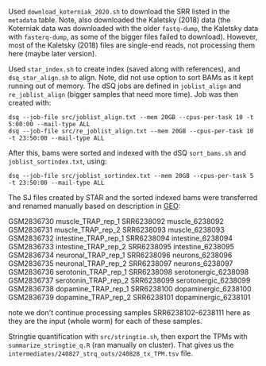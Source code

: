 
Used `download_koterniak_2020.sh` to download the SRR listed in the `metadata` table. Note, also downloaded the Kaletsky (2018) data (the Koterniak data was downloaded with the older `fastq-dump`, the Kaletsky data with `fasterq-dump`, as some of the bigger files failed to download). However, most of the Kaletsky (2018) files are single-end reads, not processing them here (maybe later version).

Used `star_index.sh` to create index (saved along with references), and `dsq_star_align.sh` to align. Note, did not use option to sort BAMs as it kept running out of memory. The dSQ jobs are defined in `joblist_align` and `re_joblist_align` (bigger samples that need more time). Job was then created with:
```
dsq --job-file src/joblist_align.txt --mem 20GB --cpus-per-task 10 -t 5:00:00 --mail-type ALL
dsq --job-file src/re_joblist_align.txt --mem 20GB --cpus-per-task 10 -t 23:50:00 --mail-type ALL
```

After this, bams were sorted and indexed with the dSQ `sort_bams.sh` and `joblist_sortindex.txt`, using:
```
dsq --job-file src/joblist_sortindex.txt --mem 20GB --cpus-per-task 5 -t 23:50:00 --mail-type ALL
```

The SJ files created by STAR and the sorted indexed bams were transferred and renamed manually based on description in [GEO](https://www.ncbi.nlm.nih.gov/geo/query/acc.cgi?acc=GSE106374):

GSM2836730	muscle_TRAP_rep_1	SRR6238092	muscle_6238092
GSM2836731	muscle_TRAP_rep_2	SRR6238093	muscle_6238093
GSM2836732	intestine_TRAP_rep_1	SRR6238094	intestine_6238094
GSM2836733	intestine_TRAP_rep_2	SRR6238095	intestine_6238095
GSM2836734	neuronal_TRAP_rep_1	SRR6238096	neurons_6238096
GSM2836735	neuronal_TRAP_rep_2	SRR6238097	neurons_6238097
GSM2836736	serotonin_TRAP_rep_1	SRR6238098	serotonergic_6238098
GSM2836737	serotonin_TRAP_rep_2	SRR6238099	serotonergic_6238099
GSM2836738	dopamine_TRAP_rep_1	SRR6238100	dopaminergic_6238100
GSM2836739	dopamine_TRAP_rep_2	SRR6238101	dopaminergic_6238101


note we don't continue processing samples SRR6238102-6238111 here as they are the input (whole worm) for each of these samples.


Stringtie quantification with `src/stringtie.sh`, then export the TPMs with `summarize_stringtie_q.R` (ran manually on cluster). That gives us the `intermediates/240827_strq_outs/240828_tx_TPM.tsv` file.





